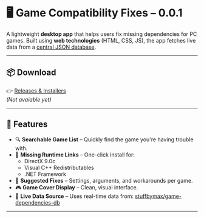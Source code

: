 # 🖥️ Game Compatibility Fixes – 0.0.1

A lightweight **desktop app** that helps users fix missing dependencies for PC games. Built using **web technologies** (HTML, CSS, JS), the app fetches live data from a [central JSON database](https://github.com/stuffbymax/game-dependencies-db).

---

## 📦 Download

👉 [Releases & Installers]()  
*(Not avaiable yet)*

---

## 🧱 Features

- 🔍 **Searchable Game List** – Quickly find the game you're having trouble with.
- 💾 **Missing Runtime Links** – One-click install for:
  - DirectX 9.0c
  - Visual C++ Redistributables
  - .NET Framework
- 🧩 **Suggested Fixes** – Settings, arguments, and workarounds per game.
- 🎮 **Game Cover Display** – Clean, visual interface.
- 🔗 **Live Data Source** – Uses real-time data from:
  [stuffbymax/game-dependencies-db](https://github.com/stuffbymax/game-dependencies-db)

---
